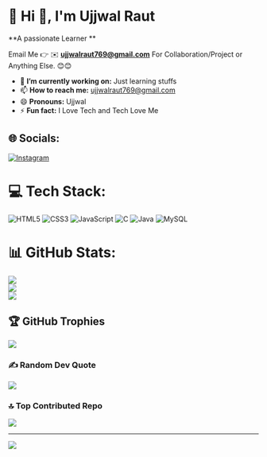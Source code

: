 # 💫 Hi 👋, I'm Ujjwal Raut
**A passionate Learner **

Email Me 👉 ✉️ **ujjwalraut769@gmail.com** For Collaboration/Project or Anything Else. 😊😊

- 🔭 **I’m currently working on:** Just learning stuffs
- 📫 **How to reach me:** ujjwalraut769@gmail.com
- 😄 **Pronouns:** Ujjwal
- ⚡ **Fun fact:** I Love Tech and Tech Love Me

  
## 🌐 Socials:
[![Instagram](https://img.shields.io/badge/Instagram-%23E4405F.svg?logo=Instagram&logoColor=white)](https://instagram.com/ujzwall) 

# 💻 Tech Stack:
![HTML5](https://img.shields.io/badge/html5-%23E34F26.svg?style=for-the-badge&logo=html5&logoColor=white) ![CSS3](https://img.shields.io/badge/css3-%231572B6.svg?style=for-the-badge&logo=css3&logoColor=white) ![JavaScript](https://img.shields.io/badge/javascript-%23323330.svg?style=for-the-badge&logo=javascript&logoColor=%23F7DF1E) ![C](https://img.shields.io/badge/c-%2300599C.svg?style=for-the-badge&logo=c&logoColor=white) ![Java](https://img.shields.io/badge/java-%23ED8B00.svg?style=for-the-badge&logo=openjdk&logoColor=white) ![MySQL](https://img.shields.io/badge/mysql-4479A1.svg?style=for-the-badge&logo=mysql&logoColor=white)
# 📊 GitHub Stats:
![](https://github-readme-stats.vercel.app/api?username=Uzwaal&theme=dark&hide_border=false&include_all_commits=true&count_private=false)<br/>
![](https://nirzak-streak-stats.vercel.app/?user=Uzwaal&theme=dark&hide_border=false)<br/>
![](https://github-readme-stats.vercel.app/api/top-langs/?username=Uzwaal&theme=dark&hide_border=false&include_all_commits=true&count_private=false&layout=compact)

## 🏆 GitHub Trophies
![](https://github-profile-trophy.vercel.app/?username=Uzwaal&theme=radical&no-frame=false&no-bg=true&margin-w=4)

### ✍️ Random Dev Quote
![](https://quotes-github-readme.vercel.app/api?type=horizontal&theme=radical)

### 🔝 Top Contributed Repo
![](https://github-contributor-stats.vercel.app/api?username=Uzwaal&limit=5&theme=dark&combine_all_yearly_contributions=true)

---
[![](https://visitcount.itsvg.in/api?id=Uzwaal&icon=0&color=0)](https://visitcount.itsvg.in)

<!-- Proudly created with GPRM ( https://gprm.itsvg.in ) -->




